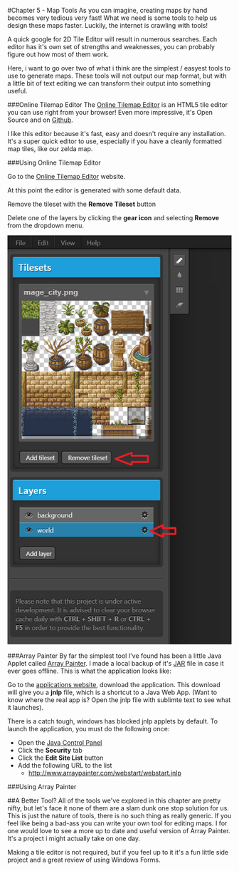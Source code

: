 #Chapter 5 - Map Tools
As you can imagine, creating maps by hand becomes very tedious very fast! What we need is some tools to help us design these maps faster. Luckily, the internet is crawling with tools! 

A quick google for 2D Tile Editor will result in numerous searches. Each editor has it's own set of strengths and weaknesses, you can probably figure out how most of them work. 

Here, i want to go over two of what i think are the simplest / easyest tools to use to generate maps. These tools will not output our map format, but with a little bit of text editing we can transform their output into something useful.

###Online Tilemap Editor
The [Online Tilemap Editor](http://apps.elias.media/Online-Tile-Map-Editor/) is an HTML5 tile editor you can use right from your browser! Even more impressive, it's Open Source and on [Github](https://github.com/elias-schuett/Online-Tile-Map-Editor).

I like this editor because it's fast, easy and doesn't require any installation. It's a super quick editor to use, especially if you have a cleanly formatted map tiles, like our zelda map.

###Using Online Tilemap Editor

Go to the [Online Tilemap Editor](http://apps.elias.media/Online-Tile-Map-Editor/) website.

At this point the editor is generated with some default data.

Remove the tileset with the **Remove Tileset** button

Delete one of the layers by clicking the **gear icon** and selecting **Remove** from the dropdown menu.

![TILE_EDITOR](Images/tile_editor.PNG)

###Array Painter
By far the simplest tool I've found has been a little Java Applet called [Array Painter](http://www.arraypainter.com/). I made a local backup of it's [JAR](Files/arraypainter.zip) file in case it ever goes offline. This is what the application looks like:



Go to the [applications website](http://www.arraypainter.com/), download the application. This download will give you a **jnlp** file, which is a shortcut to a Java Web App. (Want to know where the real app is? Open the jnlp file with sublimte text to see what it launches). 

There is a catch tough, windows has blocked jnlp applets by default. To launch the application, you must do the following once:

* Open the [Java Control Panel](https://www.java.com/en/download/help/win_controlpanel.xml)
* Click the **Security** tab
* Click the **Edit Site List** button
* Add the following URL to the list
  * http://www.arraypainter.com/webstart/webstart.jnlp

###Using Array Painter

##A Better Tool?
All of the tools we've explored in this chapter are pretty nifty, but let's face it none of them are a slam dunk one stop solution for us. This is just the nature of tools, there is no such thing as really generic. If you feel like being a bad-ass you can write your own tool for editing maps. I for one would love to see a more up to date and useful version of Array Painter. It's a project i might actually take on one day.

Making a tile editor is not required, but if you feel up to it it's a fun little side project and a great review of using Windows Forms. 